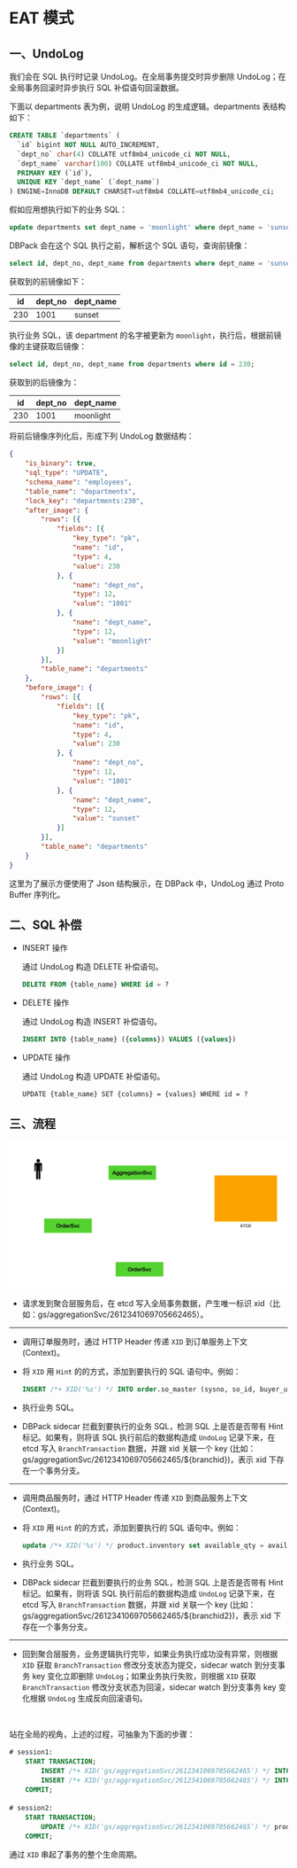 # EAT 模式

## 一、UndoLog

我们会在 SQL 执行时记录 UndoLog。在全局事务提交时异步删除 UndoLog；在全局事务回滚时异步执行 SQL 补偿语句回滚数据。

下面以 departments 表为例，说明 UndoLog 的生成逻辑。departments 表结构如下：

```sql
CREATE TABLE `departments` (
  `id` bigint NOT NULL AUTO_INCREMENT,
  `dept_no` char(4) COLLATE utf8mb4_unicode_ci NOT NULL,
  `dept_name` varchar(100) COLLATE utf8mb4_unicode_ci NOT NULL,
  PRIMARY KEY (`id`),
  UNIQUE KEY `dept_name` (`dept_name`)
) ENGINE=InnoDB DEFAULT CHARSET=utf8mb4 COLLATE=utf8mb4_unicode_ci;
```

假如应用想执行如下的业务 SQL：

```sql
update departments set dept_name = 'moonlight' where dept_name = 'sunset';
```

DBPack 会在这个 SQL 执行之前，解析这个 SQL 语句，查询前镜像：

```sql
select id, dept_no, dept_name from departments where dept_name = 'sunset';
```

获取到的前镜像如下：

| id   | dept_no | dept_name |
| ---- | ------- | --------- |
| 230  | 1001    | sunset    |

执行业务 SQL，该 department 的名字被更新为 `moonlight`，执行后，根据前镜像的主键获取后镜像：

```sql
select id, dept_no, dept_name from departments where id = 230;
```

获取到的后镜像为：

| id   | dept_no | dept_name |
| ---- | ------- | --------- |
| 230  | 1001    | moonlight |

将前后镜像序列化后，形成下列 UndoLog 数据结构：

```json
{
	"is_binary": true,
	"sql_type": "UPDATE",
	"schema_name": "employees",
	"table_name": "departments",
	"lock_key": "departments:230",
	"after_image": {
		"rows": [{
			"fields": [{
				"key_type": "pk",
				"name": "id",
				"type": 4,
				"value": 230
			}, {
				"name": "dept_no",
				"type": 12,
				"value": "1001"
			}, {
				"name": "dept_name",
				"type": 12,
				"value": "moonlight"
			}]
		}],
		"table_name": "departments"
	},
	"before_image": {
		"rows": [{
			"fields": [{
				"key_type": "pk",
				"name": "id",
				"type": 4,
				"value": 230
			}, {
				"name": "dept_no",
				"type": 12,
				"value": "1001"
			}, {
				"name": "dept_name",
				"type": 12,
				"value": "sunset"
			}]
		}],
		"table_name": "departments"
	}
}
```

这里为了展示方便使用了 Json 结构展示，在 DBPack 中，UndoLog 通过 Proto Buffer 序列化。



## 二、SQL 补偿

+ INSERT 操作

  通过 UndoLog 构造 DELETE 补偿语句。

  ```sql
  DELETE FROM {table_name} WHERE id = ?
  ```

+ DELETE 操作

  通过 UndoLog 构造 INSERT 补偿语句。

  ```sql
  INSERT INTO {table_name} ({columns}) VALUES ({values})
  ```

+ UPDATE 操作

  通过 UndoLog 构造 UPDATE 补偿语句。

  ```
  UPDATE {table_name} SET {columns} = {values} WHERE id = ?
  ```



## 三、流程

<img src="./images/distributed-transaction.gif" alt="image-20220427100734991" style="zoom:67%;" />

+ 请求发到聚合层服务后，在 etcd 写入全局事务数据，产生唯一标识 xid（比如：gs/aggregationSvc/2612341069705662465）。

***

+ 调用订单服务时，通过 HTTP Header 传递 `XID` 到订单服务上下文 (Context)。

+ 将 `XID` 用 `Hint` 的的方式，添加到要执行的 SQL 语句中。例如：

  ```sql
  INSERT /*+ XID('%s') */ INTO order.so_master (sysno, so_id, buyer_user_sysno, seller_company_code, receive_division_sysno, receive_address, receive_zip, receive_contact, receive_contact_phone, stock_sysno, payment_type, so_amt, status, order_date, appid, memo) VALUES (?,?,?,?,?,?,?,?,?,?,?,?,?,now(),?,?)
  ```

+ 执行业务 SQL。

+ DBPack sidecar 拦截到要执行的业务 SQL，检测 SQL 上是否是否带有 Hint 标记。如果有，则将该 SQL 执行前后的数据构造成 `UndoLog` 记录下来，在 etcd 写入 `BranchTransaction` 数据，并跟 xid 关联一个 key (比如：gs/aggregationSvc/2612341069705662465/${branchid})，表示 xid 下存在一个事务分支。

***

+ 调用商品服务时，通过 HTTP Header 传递 `XID` 到商品服务上下文 (Context)。

+ 将 `XID` 用 `Hint` 的的方式，添加到要执行的 SQL 语句中。例如：

  ```sql
  update /*+ XID('%s') */ product.inventory set available_qty = available_qty - ?, allocated_qty = allocated_qty + ? where product_sysno = ? and available_qty >= ?;
  ```

+ 执行业务 SQL。

+ DBPack sidecar 拦截到要执行的业务 SQL，检测 SQL 上是否是否带有 Hint 标记。如果有，则将该 SQL 执行前后的数据构造成 `UndoLog` 记录下来，在 etcd 写入 `BranchTransaction` 数据，并跟 xid 关联一个 key (比如：gs/aggregationSvc/2612341069705662465/${branchid2})，表示 xid 下存在一个事务分支。

***

+ 回到聚合层服务，业务逻辑执行完毕，如果业务执行成功没有异常，则根据 `XID` 获取 `BranchTransaction` 修改分支状态为提交，sidecar watch 到分支事务 key 变化立即删除 `UndoLog`；如果业务执行失败，则根据 `XID` 获取 `BranchTransaction` 修改分支状态为回滚，sidecar watch 到分支事务 key 变化根据 `UndoLog` 生成反向回滚语句。

<br>

站在全局的视角，上述的过程，可抽象为下面的步骤：

```sql
# session1:
    START TRANSACTION;
        INSERT /*+ XID('gs/aggregationSvc/2612341069705662465') */ INTO order.so_master (sysno, so_id, buyer_user_sysno, seller_company_code, receive_division_sysno, receive_address, receive_zip, receive_contact, receive_contact_phone, stock_sysno, payment_type, so_amt, status, order_date, appid, memo) VALUES (?,?,?,?,?,?,?,?,?,?,?,?,?,now(),?,?);
        INSERT /*+ XID('gs/aggregationSvc/2612341069705662465') */ INTO order.so_item(sysno, so_sysno, product_sysno, product_name, cost_price, original_price, deal_price, quantity) VALUES (?,?,?,?,?,?,?,?);
    COMMIT;

# session2:
    START TRANSACTION;
        UPDATE /*+ XID('gs/aggregationSvc/2612341069705662465') */ product.inventory set available_qty = available_qty - ?, allocated_qty = allocated_qty + ? WHERE product_sysno = ? and available_qty >= ?;
    COMMIT;
```

通过 `XID` 串起了事务的整个生命周期。

